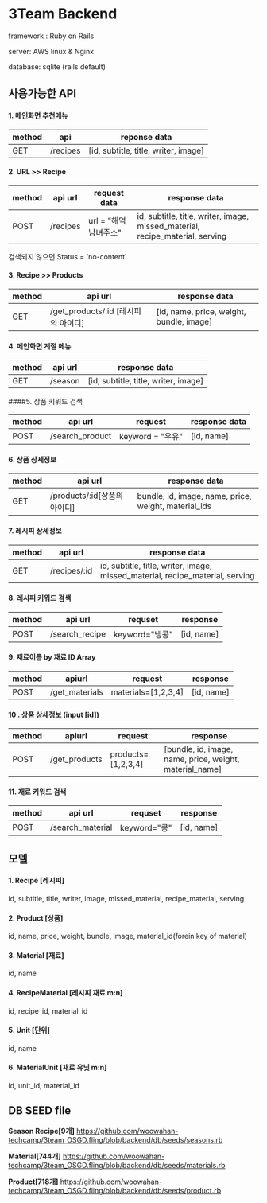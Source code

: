 # 3Team Backend

framework : Ruby on Rails

server: AWS linux & Nginx

database: sqlite (rails default)



## 사용가능한 API

#### 1. 메인화면 추천메뉴

| method | api      | reponse data                         |
| ------ | -------- | ------------------------------------ |
| GET    | /recipes | [id, subtitle, title, writer, image] |

#### 2. URL >> Recipe

| method | api url  | request data   | response data                            |
| ------ | -------- | -------------- | ---------------------------------------- |
| POST   | /recipes | url = "해먹남녀주소" | id, subtitle, title, writer, image, missed_material, recipe_material, serving |

검색되지 않으면 Status = 'no-content'

#### 3. Recipe >> Products

| method | api url                      | response data                            |
| ------ | ---------------------------- | ---------------------------------------- |
| GET    | /get_products/:id [레시피의 아이디] | [id, name, price, weight, bundle, image] |

#### 4. 메인화면 계절 메뉴

| method | api url | response data                        |
| ------ | ------- | ------------------------------------ |
| GET    | /season | [id, subtitle, title, writer, image] |

####5. 상품 키워드 검색

| method | api url         | request        | response data |
| ------ | --------------- | -------------- | ------------- |
| POST   | /search_product | keyword = "우유" | [id, name]    |

#### 6. 상품 상세정보

| method | api url                | response data                            |
| ------ | ---------------------- | ---------------------------------------- |
| GET    | /products/:id[상품의 아이디] | bundle, id, image, name, price, weight, material_ids |

#### 7. 레시피 상세정보 

| method | api url      | response data                            |
| ------ | ------------ | ---------------------------------------- |
| GET    | /recipes/:id | id, subtitle, title, writer, image, missed_material, recipe_material, serving |

#### 8. 레시피 키워드 검색

| method | api url        | requset      | response   |
| ------ | -------------- | ------------ | ---------- |
| POST   | /search_recipe | keyword="냉콩" | [id, name] |

#### 9. 재료이름 by 재료 ID Array

| method | apiurl         | request             | response   |
| ------ | -------------- | ------------------- | ---------- |
| POST   | /get_materials | materials=[1,2,3,4] | [id, name] |

#### 10 . 상품 상세정보 (input [id])

| method | apiurl        | request            | response                                 |
| ------ | ------------- | ------------------ | ---------------------------------------- |
| POST   | /get_products | products=[1,2,3,4] | [bundle, id, image, name, price, weight, material_name] |

#### 11. 재료 키워드 검색

| method | api url          | requset     | response   |
| ------ | ---------------- | ----------- | ---------- |
| POST   | /search_material | keyword="콩" | [id, name] |



## 모델

#### 1. Recipe [레시피]

id,  subtitle, title, writer, image, missed_material, recipe_material, serving

#### 2. Product [상품]

id, name, price, weight, bundle, image, material_id(forein key of material)

#### 3. Material [재료]

id, name

#### 4. RecipeMaterial [레시피 재료 m:n]

id, recipe_id, material_id

#### 5. Unit [단위]

id, name

#### 6. MaterialUnit [재료 유닛 m:n]

id, unit_id, material_id



## DB SEED file

**Season Recipe[9개]** https://github.com/woowahan-techcamp/3team_OSGD.fling/blob/backend/db/seeds/seasons.rb

**Material[744개]** https://github.com/woowahan-techcamp/3team_OSGD.fling/blob/backend/db/seeds/materials.rb 

**Product[718개]** https://github.com/woowahan-techcamp/3team_OSGD.fling/blob/backend/db/seeds/product.rb